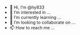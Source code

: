 - 👋 Hi, I’m @hy833
- 👀 I’m interested in ...
- 🌱 I’m currently learning ...
- 💞️ I’m looking to collaborate on ...
- 📫 How to reach me ...

<!---
hy833/hy833 is a ✨ special ✨ repository because its `README.md` (this file) appears on your GitHub profile.
You can click the Preview link to take a look at your changes.
--->
